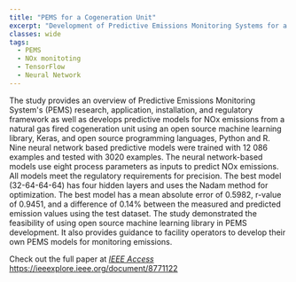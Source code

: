 ```yaml
---
title: "PEMS for a Cogeneration Unit"
excerpt: "Development of Predictive Emissions Monitoring Systems for a Cogeneration Unit"
classes: wide
tags: 
  - PEMS
  - NOx monitoting
  - TensorFlow
  - Neural Network
---
```


The study provides an overview of Predictive Emissions Monitoring System's (PEMS) research, application, installation, and regulatory framework as well as develops predictive models for NOx emissions from a natural gas fired cogeneration unit using an open source machine learning library, Keras, and open source programming languages, Python and R. Nine neural network based predictive models were trained with 12 086 examples and tested with 3020 examples. The neural network-based models use eight process parameters as inputs to predict NOx emissions. All models meet the regulatory requirements for precision. The best model (32-64-64-64) has four hidden layers and uses the Nadam method for optimization. The best model has a mean absolute error of 0.5982, r-value of 0.9451, and a difference of 0.14% between the measured and predicted emission values using the test dataset. The study demonstrated the feasibility of using open source machine learning library in PEMS development. It also provides guidance to facility operators to develop their own PEMS models for monitoring emissions.

Check out the full paper at [*IEEE Access*](https://ieeexplore.ieee.org/document/8771122) <https://ieeexplore.ieee.org/document/8771122>

